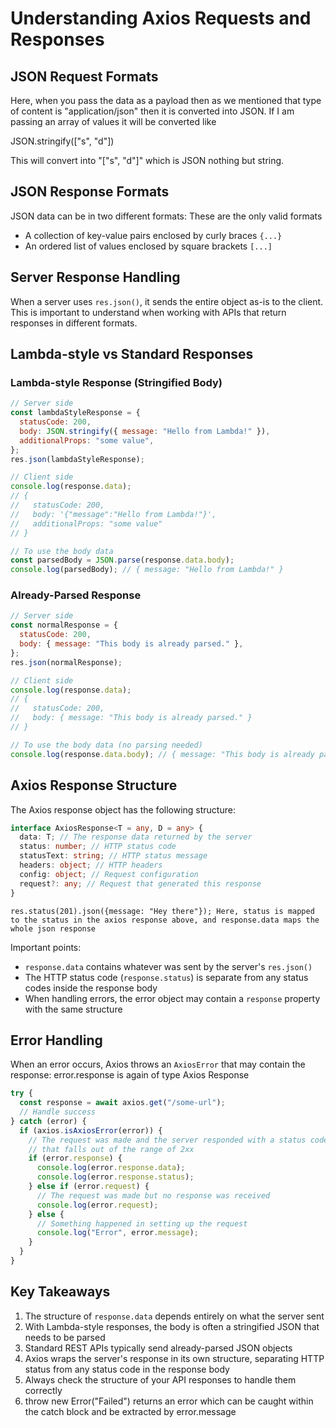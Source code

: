# Understanding Axios Requests and Responses

## JSON Request Formats

Here, when you pass the data as a payload then as we mentioned that type of content is "application/json" then it is converted into JSON.
If I am passing an array of values it will be converted like

JSON.stringify(["s", "d"])

This will convert into "["s", "d"]" which is JSON nothing but string.

## JSON Response Formats

JSON data can be in two different formats:
These are the only valid formats

- A collection of key-value pairs enclosed by curly braces `{...}`
- An ordered list of values enclosed by square brackets `[...]`

## Server Response Handling

When a server uses `res.json()`, it sends the entire object as-is to the client. This is important to understand when working with APIs that return responses in different formats.

## Lambda-style vs Standard Responses

### Lambda-style Response (Stringified Body)

```javascript
// Server side
const lambdaStyleResponse = {
  statusCode: 200,
  body: JSON.stringify({ message: "Hello from Lambda!" }),
  additionalProps: "some value",
};
res.json(lambdaStyleResponse);

// Client side
console.log(response.data);
// {
//   statusCode: 200,
//   body: '{"message":"Hello from Lambda!"}',
//   additionalProps: "some value"
// }

// To use the body data
const parsedBody = JSON.parse(response.data.body);
console.log(parsedBody); // { message: "Hello from Lambda!" }
```

### Already-Parsed Response

```javascript
// Server side
const normalResponse = {
  statusCode: 200,
  body: { message: "This body is already parsed." },
};
res.json(normalResponse);

// Client side
console.log(response.data);
// {
//   statusCode: 200,
//   body: { message: "This body is already parsed." }
// }

// To use the body data (no parsing needed)
console.log(response.data.body); // { message: "This body is already parsed." }
```

## Axios Response Structure

The Axios response object has the following structure:

```typescript
interface AxiosResponse<T = any, D = any> {
  data: T; // The response data returned by the server
  status: number; // HTTP status code
  statusText: string; // HTTP status message
  headers: object; // HTTP headers
  config: object; // Request configuration
  request?: any; // Request that generated this response
}
```

`res.status(201).json({message: "Hey there"}); Here, status is mapped to the status in the axios response above, and response.data maps the whole json response`

Important points:

- `response.data` contains whatever was sent by the server's `res.json()`
- The HTTP status code (`response.status`) is separate from any status codes inside the response body
- When handling errors, the error object may contain a `response` property with the same structure

## Error Handling

When an error occurs, Axios throws an `AxiosError` that may contain the response:
error.response is again of type Axios Response

```typescript
try {
  const response = await axios.get("/some-url");
  // Handle success
} catch (error) {
  if (axios.isAxiosError(error)) {
    // The request was made and the server responded with a status code
    // that falls out of the range of 2xx
    if (error.response) {
      console.log(error.response.data);
      console.log(error.response.status);
    } else if (error.request) {
      // The request was made but no response was received
      console.log(error.request);
    } else {
      // Something happened in setting up the request
      console.log("Error", error.message);
    }
  }
}
```

## Key Takeaways

1. The structure of `response.data` depends entirely on what the server sent
2. With Lambda-style responses, the body is often a stringified JSON that needs to be parsed
3. Standard REST APIs typically send already-parsed JSON objects
4. Axios wraps the server's response in its own structure, separating HTTP status from any status code in the response body
5. Always check the structure of your API responses to handle them correctly
6. throw new Error("Failed") returns an error which can be caught within the catch block and be extracted by error.message
